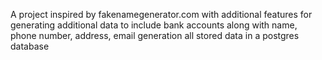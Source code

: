 A project inspired by fakenamegenerator.com with additional features for generating additional data to include bank accounts along with name, phone number, address, email generation all stored data in a postgres database 
